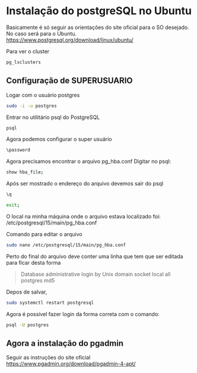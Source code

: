 # Instalação do postgreSQL no Ubuntu

Basicamente é só seguir as orientações do site oficial para o SO desejado. No caso será para o Ubuntu.
https://www.postgresql.org/download/linux/ubuntu/

Para ver o cluster
```sh
pg_lsclusters
```
## Configuração de SUPERUSUARIO

Logar com o usuário postgres
```sh
sudo -i -u postgres
```

Entrar no utilitário psql do PostgreSQL
```sh
psql
```
Agora podemos configurar o super usuário
```sh
\password
```

Agora precisamos encontrar o arquivo pg_hba.conf
Digitar no psql:
```sh
show hba_file;
```

Após ser mostrado o endereço do arquivo devemos saír do psql
```sh
\q
```

```sh
exit;
```

O local na minha máquina onde o arquivo estava localizado foi:
/etc/postgresql/15/main/pg_hba.conf

Comando para editar o arquivo
```sh
sudo nano /etc/postgresql/15/main/pg_hba.conf
```

Perto do final do arquivo deve conter uma linha que tem que ser editada para ficar desta forma

>Database administrative login by Unix domain socket
>local   all             postgres                         md5 

Depos de salvar,
```sh
sudo systemctl restart postgresql
```

Agora é possível fazer login da forma correta com o comando:
```sh
psql -U postgres
```

## Agora a instalação do pgadmin
Seguir as instruções do site oficial
https://www.pgadmin.org/download/pgadmin-4-apt/

